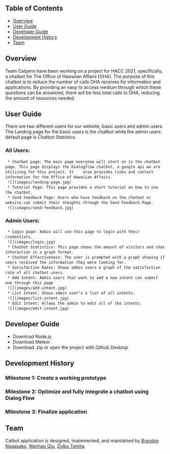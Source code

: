 ## Table of Contents
* [Overview](#overview)
* [User Guide](#user-guide)
* [Developer Guide](#developer-guide)
* [Development History](#developer-history)
* [Team](#team)

## Overview

Team Catjams have been working on a project for HACC 2021, specifically, a chatbot for The Office of Hawaiian Affairs (OHA). The purpose of this chatbot is to reduce the number of calls OHA receives for information and applications. By providing an easy to access medium through which these questions can be answered, there will be less total calls to OHA, reducing the amount of resources needed. 
  
## User Guide

There are two different users for our website, basic users and admin users. The Landing page for the basic users is the chatbot while the admin users default page is Chatbot Statistics. 
 ### All Users:  
	 * Chatbot page: The main page everyone will start on is the chatbot page. This page displays the Dialogflow chatbot, a google api we are utilizing for this project. It 	also provides links and contact information for the Office of Hawaiian Affairs. 
	 ![](images/landing-page.jpg)
	 * Tutorial Page: This page provides a short tutorial on how to use the chatbot.
	 * Send Feedback Page: Users who have feedback on the chatbot or website can submit their thoughts through the Send Feedback Page.
	 ![](images/send-feedback.jpg)
### Admin Users: 
	 * Login page: Admin will use this page to login with their credentials.
	 ![](images/login.jpg)
	 * Chatbot Statistics: This page shows the amount of visitors and chat interaction in a graph format.
	 * Chatbot Effectiveness: The user is prompted with a graph showing if users received the information they were looking for.
	 * Satisfaction Rates: Shows admin users a graph of the satisfaction rate of all chatbot users.
	 * Add Intent: Admin users that want to add a new intent can submit one through this page 
	 ![](images/add-intent.jpg)
	 * List Intent: Shows admin user’s a list of all intents.
	 ![](images/list-intent.jpg)
	 * Edit Intent: Allows the admin to edit all of the intents.
	 ![](images/edit-intent.jpg)
  
## Developer Guide

* Download Node.js
* Download Meteor
* Download .zip or open the project with Github Desktop

## Development History

### Milestone 1: Create a working prototype 
### Milestone 2: Optimize and fully integrate a chatbot using Dialog Flow
### Milestone 3: Finalize application 

## Team

Catbot application is designed, implemented, and maintained by [Braydon Nagasako](https://github.com/Breadonn), [Wenhao Qiu](https://github.com/wenhaoq20), [Zolbo Tomita](https://github.com/TomitaZ).

